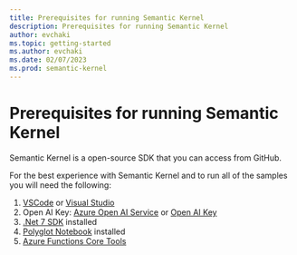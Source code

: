 ```yaml
---
title: Prerequisites for running Semantic Kernel
description: Prerequisites for running Semantic Kernel
author: evchaki
ms.topic: getting-started
ms.author: evchaki
ms.date: 02/07/2023
ms.prod: semantic-kernel
---
```

# Prerequisites for running Semantic Kernel

Semantic Kernel is a open-source SDK that you can access from GitHub.  

For the best experience with Semantic Kernel and to run all of the samples you will need the following:
1. [VSCode](https://code.visualstudio.com/Download) or [Visual Studio](https://visualstudio.microsoft.com/downloads/)
2. Open AI Key: [Azure Open AI Service](https://learn.microsoft.com/azure/cognitive-services/openai/quickstart?pivots=programming-language-studio) or [Open AI Key](https://openai.com/api/)
3.  [.Net 7 SDK](https://dotnet.microsoft.com/en-us/download) installed
4.  [Polyglot Notebook](https://marketplace.visualstudio.com/items?itemName=ms-dotnettools.dotnet-interactive-vscode) installed
5.  [Azure Functions Core Tools](https://learn.microsoft.com/azure/azure-functions/functions-run-local)
